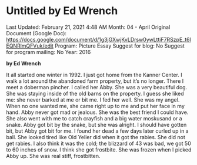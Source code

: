 # Untitled by Ed Wrench

Last Updated: February 21, 2021 4:48 AM
Month: 04 - April
Original Document (Google Doc): https://docs.google.com/document/d/1g3jGXwjKvLDrsw0ywLttiF7RSzpE_t6lEQNRlmQFVuk/edit
Program: Picture Essay
Suggest for blog: No
Suggest for program mailing: No
Year: 2016

**by Ed Wrench**

It all started one winter in 1992. I just got home from the Kanner Center. I walk a lot around the abandoned farm property, but it’s no longer. There I meet a doberman pincher. I called her Abby. She was a very beautiful dog. She was staying inside of the old barns on the property. I guess she liked me: she never barked at me or bit me. I fed her well. She was my angel. When no one wanted me, she came right up to me and put her face in my hand. Abby never got mad or jealous. She was the best friend I could have. She also went with me to catch crayfish and a big water moskusand or a snake. Abby got bit by the snake, but she was alright. I should have gotten bit, but Abby got bit for me. I found her dead a few days later curled up in a ball. She looked tired like Old Yeller did when it got the rabies. She did not get rabies. I also think it was the cold; the blizzard of 43 was bad, we got 50 to 60 inches of snow. I think she got frostbite. She was frozen when I picked Abby up. She was real stiff, frostbitten.